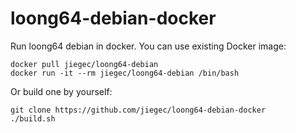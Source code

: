 # loong64-debian-docker

Run loong64 debian in docker. You can use existing Docker image:

```shell
docker pull jiegec/loong64-debian
docker run -it --rm jiegec/loong64-debian /bin/bash
```

Or build one by yourself:

```shell
git clone https://github.com/jiegec/loong64-debian-docker
./build.sh
```
